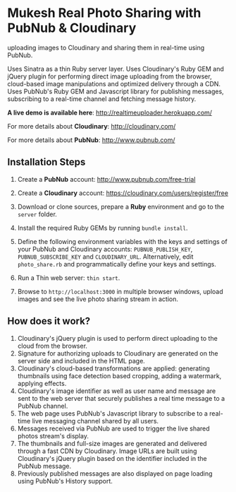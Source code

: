Mukesh
Real Photo Sharing with PubNub & Cloudinary
======================================

uploading images to Cloudinary and sharing them in real-time using PubNub.

Uses Sinatra as a thin Ruby server layer. Uses Cloudinary's Ruby GEM and jQuery plugin for performing direct image uploading from the browser, cloud-based image manipulations and optimized delivery through a CDN.
Uses PubNub's Ruby GEM and Javascript library for publishing messages, subscribing to a real-time channel and fetching message history.


**A live demo is available here**: http://realtimeuploader.herokuapp.com/

For more details about **Cloudinary**: http://cloudinary.com/

For more details about **PubNub**: http://www.pubnub.com/



## Installation Steps

1. Create a **PubNub** account: http://www.pubnub.com/free-trial

2. Create a **Cloudinary** account: https://cloudinary.com/users/register/free

3. Download or clone sources, prepare a **Ruby** environment and go to the `server` folder.

4. Install the required Ruby GEMs by running `bundle install`.

5. Define the following environment variables with the keys and settings of your PubNub and Cloudinary accounts: `PUBNUB_PUBLISH_KEY`, `PUBNUB_SUBSCRIBE_KEY` and `CLOUDINARY_URL`. Alternatively, edit `photo_share.rb` and programmatically define your keys and settings.

6. Run a Thin web server: `thin start`.

7. Browse to `http://localhost:3000` in multiple browser windows, upload images and see the live photo sharing stream in action.


## How does it work?

1. Cloudinary's jQuery plugin is used to perform direct uploading to the cloud from the browser.
1. Signature for authorizing uploads to Cloudinary are generated on the server side and included in the HTML page.
1. Cloudinary's cloud-based transformations are applied: generating thumbnails using face detection based cropping, adding a watermark, applying effects.
1. Cloudinary's image identifier as well as user name and message are sent to the web server that securely publishes a real time message to a PubNub channel.
1. The web page uses PubNub's Javascript library to subscribe to a real-time live messaging channel shared by all users.
1. Messages received via PubNub are used to trigger the live shared photos stream's display.
1. The thumbnails and full-size images are generated and delivered through a fast CDN by Cloudinary. Image URLs are built using Cloudinary's jQuery plugin based on the identifier included in the PubNub message.
1. Previously published messages are also displayed on page loading using PubNub's History support.

